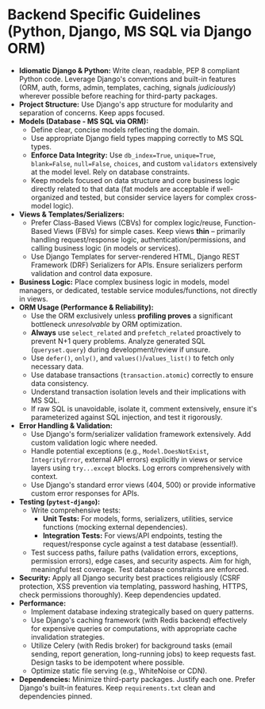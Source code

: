 # Backend Specific Guidelines (Python, Django, MS SQL via Django ORM)

- **Idiomatic Django & Python:** Write clean, readable, PEP 8 compliant Python code. Leverage Django's conventions and built-in features (ORM, auth, forms, admin, templates, caching, signals *judiciously*) wherever possible before reaching for third-party packages.
- **Project Structure:** Use Django's app structure for modularity and separation of concerns. Keep apps focused.
- **Models (Database - MS SQL via ORM):**
    - Define clear, concise models reflecting the domain.
    - Use appropriate Django field types mapping correctly to MS SQL types.
    - **Enforce Data Integrity:** Use `db_index=True`, `unique=True`, `blank=False`, `null=False`, `choices`, and custom `validators` extensively at the model level. Rely on database constraints.
    - Keep models focused on data structure and core business logic directly related to that data (fat models are acceptable if well-organized and tested, but consider service layers for complex cross-model logic).
- **Views & Templates/Serializers:**
    - Prefer Class-Based Views (CBVs) for complex logic/reuse, Function-Based Views (FBVs) for simple cases. Keep views **thin** – primarily handling request/response logic, authentication/permissions, and calling business logic (in models or services).
    - Use Django Templates for server-rendered HTML, Django REST Framework (DRF) Serializers for APIs. Ensure serializers perform validation and control data exposure.
- **Business Logic:** Place complex business logic in models, model managers, or dedicated, testable service modules/functions, not directly in views.
- **ORM Usage (Performance & Reliability):**
    - Use the ORM exclusively unless **profiling proves** a significant bottleneck *unresolvable* by ORM optimization.
    - **Always** use `select_related` and `prefetch_related` proactively to prevent N+1 query problems. Analyze generated SQL (`queryset.query`) during development/review if unsure.
    - Use `defer()`, `only()`, and `values()`/`values_list()` to fetch only necessary data.
    - Use database transactions (`transaction.atomic`) correctly to ensure data consistency.
    - Understand transaction isolation levels and their implications with MS SQL.
    - If raw SQL is unavoidable, isolate it, comment extensively, ensure it's parameterized against SQL injection, and test it rigorously.
- **Error Handling & Validation:**
    - Use Django's form/serializer validation framework extensively. Add custom validation logic where needed.
    - Handle potential exceptions (e.g., `Model.DoesNotExist`, `IntegrityError`, external API errors) explicitly in views or service layers using `try...except` blocks. Log errors comprehensively with context.
    - Use Django's standard error views (404, 500) or provide informative custom error responses for APIs.
- **Testing (`pytest-django`):**
    - Write comprehensive tests:
        - **Unit Tests:** For models, forms, serializers, utilities, service functions (mocking external dependencies).
        - **Integration Tests:** For views/API endpoints, testing the request/response cycle against a test database (essential!).
    - Test success paths, failure paths (validation errors, exceptions, permission errors), edge cases, and security aspects. Aim for high, meaningful test coverage. Test database constraints are enforced.
- **Security:** Apply all Django security best practices religiously (CSRF protection, XSS prevention via templating, password hashing, HTTPS, check permissions thoroughly). Keep dependencies updated.
- **Performance:**
    - Implement database indexing strategically based on query patterns.
    - Use Django's caching framework (with Redis backend) effectively for expensive queries or computations, with appropriate cache invalidation strategies.
    - Utilize Celery (with Redis broker) for background tasks (email sending, report generation, long-running jobs) to keep requests fast. Design tasks to be idempotent where possible.
    - Optimize static file serving (e.g., WhiteNoise or CDN).
- **Dependencies:** Minimize third-party packages. Justify each one. Prefer Django's built-in features. Keep `requirements.txt` clean and dependencies pinned.